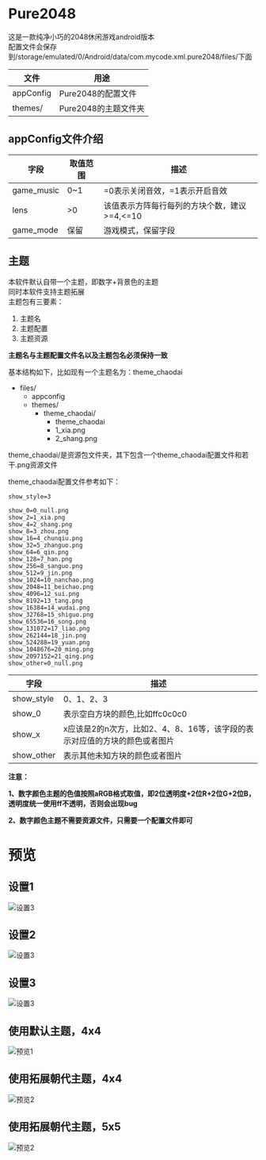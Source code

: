 # Pure2048

这是一款纯净小巧的2048休闲游戏android版本  
配置文件会保存到/storage/emulated/0/Android/data/com.mycode.xml.pure2048/files/下面  

|文件|用途|
|-|-|
|appConfig|Pure2048的配置文件|
|themes/|Pure2048的主题文件夹|

## appConfig文件介绍

|字段|取值范围|描述|
|-|-|-|
|game_music|0~1|=0表示关闭音效，=1表示开启音效|
|lens|>0|该值表示方阵每行每列的方块个数，建议>=4,<=10|
|game_mode|保留|游戏模式，保留字段|

## 主题

本软件默认自带一个主题，即数字+背景色的主题  
同时本软件支持主题拓展  
主题包有三要素：  

1. 主题名
2. 主题配置
3. 主题资源  

**主题名与主题配置文件名以及主题包名必须保持一致**

基本结构如下，比如现有一个主题名为：theme_chaodai

- files/
	- appconfig
	- themes/
		- theme_chaodai/
			- theme_chaodai
			- 1_xia.png
			- 2_shang.png

theme_chaodai/是资源包文件夹，其下包含一个theme_chaodai配置文件和若干.png资源文件

theme_chaodai配置文件参考如下：

```
show_style=3

show_0=0_null.png
show_2=1_xia.png
show_4=2_shang.png
show_8=3_zhou.png
show_16=4_chunqiu.png
show_32=5_zhanguo.png
show_64=6_qin.png
show_128=7_han.png
show_256=8_sanguo.png
show_512=9_jin.png
show_1024=10_nanchao.png
show_2048=11_beichao.png
show_4096=12_sui.png
show_8192=13_tang.png
show_16384=14_wudai.png
show_32768=15_shiguo.png
show_65536=16_song.png
show_131072=17_liao.png
show_262144=18_jin.png
show_524288=19_yuan.png
show_1048676=20_ming.png
show_2097152=21_qing.png
show_other=0_null.png

```

|字段|描述|
|-|-|
|show_style|0、1、2、3|表示方块显示样式，=0只显示数字，不显示颜色，=1只显示颜色不显示数字，=2数字颜色都显示，=3显示图片|
|show_0|表示空白方块的颜色,比如ffc0c0c0|
|show_x|x应该是2的n次方，比如2、4、8、16等，该字段的表示对应值的方块的颜色或者图片|
|show_other|表示其他未知方块的颜色或者图片|

**注意：**

**1、数字颜色主题的色值按照aRGB格式取值，即2位透明度+2位R+2位G+2位B，透明度统一使用ff不透明，否则会出现bug**

**2、数字颜色主题不需要资源文件，只需要一个配置文件即可**



# 预览

## 设置1

![设置3](https://raw.githubusercontent.com/qiuzhiqian/Pure2048/master/doc/review1.png)

## 设置2

![设置3](https://raw.githubusercontent.com/qiuzhiqian/Pure2048/master/doc/review2.png)

## 设置3

![设置3](https://raw.githubusercontent.com/qiuzhiqian/Pure2048/master/doc/review3.png)

## 使用默认主题，4x4

![预览1](https://raw.githubusercontent.com/qiuzhiqian/Pure2048/master/doc/review4.png)

## 使用拓展朝代主题，4x4

![预览2](https://raw.githubusercontent.com/qiuzhiqian/Pure2048/master/doc/review5.png)

## 使用拓展朝代主题，5x5

![预览2](https://raw.githubusercontent.com/qiuzhiqian/Pure2048/master/doc/review6.png)